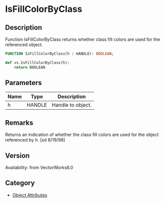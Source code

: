 # IsFillColorByClass

## Description
Function IsFillColorByClass returns whether class fill colors are used for the referenced object.

```pascal
FUNCTION IsFillColorByClass(h : HANDLE): BOOLEAN;
```

```python
def vs.IsFillColorByClass(h):
    return BOOLEAN
```

## Parameters
|Name|Type|Description|
|---|---|---|
|h|HANDLE|Handle to object.|

## Remarks
Returns an indication of whether the class fill colors are used for the object referenced by h.
[sd 8/19/98]

## Version
Availability: from VectorWorks8.0

## Category
* [Object Attributes](../Categories/Object%20Attributes.md)
